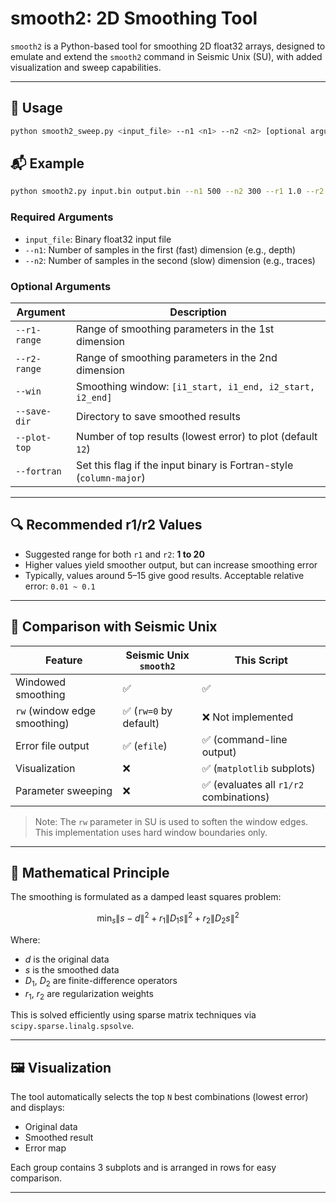 
# smooth2: 2D Smoothing Tool

`smooth2` is a Python-based tool for smoothing 2D float32 arrays, designed to emulate and extend the `smooth2` command in Seismic Unix (SU), with added visualization and sweep capabilities.

---

## 📌 Usage

```bash
python smooth2_sweep.py <input_file> --n1 <n1> --n2 <n2> [optional arguments]
```
## 📬 Example

```bash
python smooth2.py input.bin output.bin --n1 500 --n2 300 --r1 1.0 --r2 0.5 --win 100 400 50 200 --efile error.txt --plot --save-plot comparison.png
```

### Required Arguments

- `input_file`: Binary float32 input file
- `--n1`: Number of samples in the first (fast) dimension (e.g., depth)
- `--n2`: Number of samples in the second (slow) dimension (e.g., traces)

### Optional Arguments

| Argument | Description |
|----------|-------------|
| `--r1-range` | Range of smoothing parameters in the 1st dimension |
| `--r2-range` | Range of smoothing parameters in the 2nd dimension |
| `--win`      | Smoothing window: `[i1_start, i1_end, i2_start, i2_end]` |
| `--save-dir` | Directory to save smoothed results |
| `--plot-top` | Number of top results (lowest error) to plot (default `12`) |
| `--fortran`  | Set this flag if the input binary is Fortran-style (`column-major`) |

---

## 🔍 Recommended r1/r2 Values

- Suggested range for both `r1` and `r2`: **1 to 20**
- Higher values yield smoother output, but can increase smoothing error
- Typically, values around 5–15 give good results. Acceptable relative error: `0.01 ~ 0.1`

---

## 🔬 Comparison with Seismic Unix

| Feature | Seismic Unix `smooth2` | This Script |
|--------|--------------------------|-------------|
| Windowed smoothing | ✅ | ✅ |
| `rw` (window edge smoothing) | ✅ (`rw=0` by default) | ❌ Not implemented |
| Error file output | ✅ (`efile`) | ✅ (command-line output) |
| Visualization | ❌ | ✅ (`matplotlib` subplots) |
| Parameter sweeping | ❌ | ✅ (evaluates all `r1/r2` combinations) |

> Note: The `rw` parameter in SU is used to soften the window edges. This implementation uses hard window boundaries only.

---

## 📐 Mathematical Principle

The smoothing is formulated as a damped least squares problem:

$$
\min_s \|s - d\|^2 + r_1 \|D_1 s\|^2 + r_2 \|D_2 s\|^2
$$

Where:

- $d$ is the original data
- $s$ is the smoothed data
- $D_1$, $D_2$ are finite-difference operators
- $r_1$, $r_2$ are regularization weights

This is solved efficiently using sparse matrix techniques via `scipy.sparse.linalg.spsolve`.

---

## 🖼 Visualization

The tool automatically selects the top `N` best combinations (lowest error) and displays:

- Original data
- Smoothed result
- Error map

Each group contains 3 subplots and is arranged in rows for easy comparison.

---
